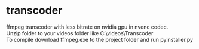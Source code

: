 # transcoder
ffmpeg transcoder with less bitrate on nvidia gpu in nvenc codec.\
Unzip folder to your videos folder like C:\videos\Transcoder\
To compile download ffmpeg.exe to the project folder and run pyinstaller.py
